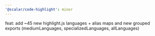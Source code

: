 ```yaml
---
'@scalar/code-highlight': minor
---
```


feat: add ~45 new highlight.js languages + alias maps and new grouped exports (mediumLanguages, specializedLanguages, allLanguages)

